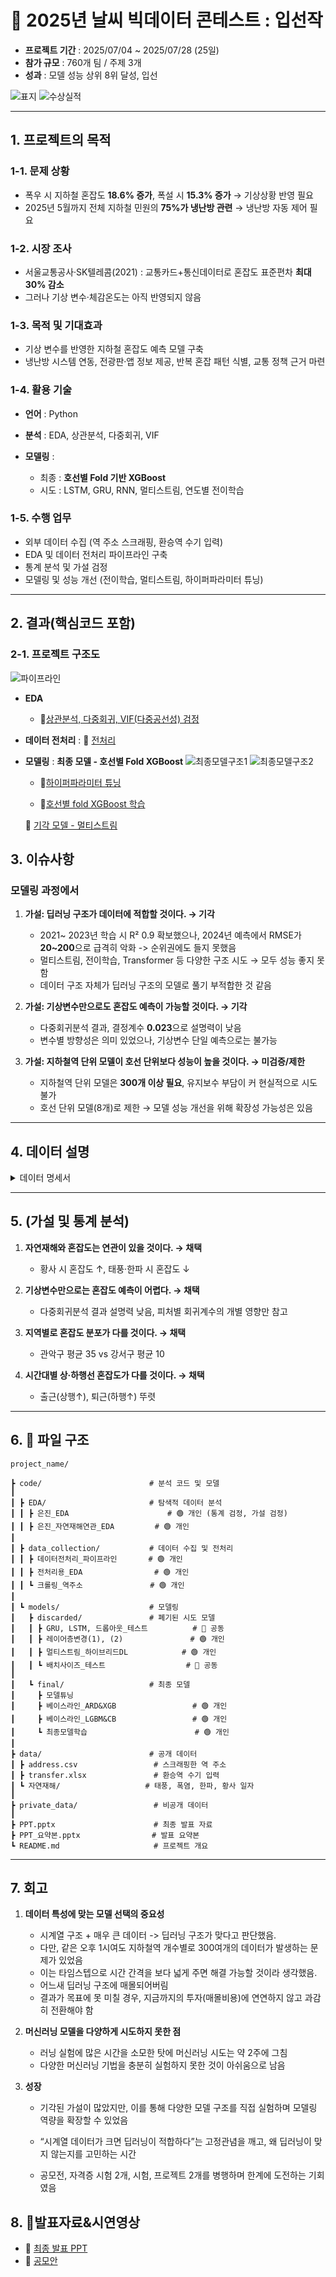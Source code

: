 # 📌 2025년 날씨 빅데이터 콘테스트 : 입선작

* **프로젝트 기간** : 2025/07/04 \~ 2025/07/28 (25일)
* **참가 규모** : 760개 팀 / 주제 3개
* **성과** : 모델 성능 상위 8위 달성, 입선

![표지](./image/표지.png)
![수상실적](./image/메인.png)


---

## 1. 프로젝트의 목적

### 1-1. 문제 상황

* 폭우 시 지하철 혼잡도 **18.6% 증가**, 폭설 시 **15.3% 증가** → 기상상황 반영 필요
* 2025년 5월까지 전체 지하철 민원의 **75%가 냉난방 관련** → 냉난방 자동 제어 필요

### 1-2. 시장 조사

* 서울교통공사·SK텔레콤(2021) : 교통카드+통신데이터로 혼잡도 표준편차 **최대 30% 감소**
* 그러나 기상 변수·체감온도는 아직 반영되지 않음

### 1-3. 목적 및 기대효과

* 기상 변수를 반영한 지하철 혼잡도 예측 모델 구축
* 냉난방 시스템 연동, 전광판·앱 정보 제공, 반복 혼잡 패턴 식별, 교통 정책 근거 마련

### 1-4. 활용 기술

* **언어** : Python
* **분석** : EDA, 상관분석, 다중회귀, VIF
* **모델링** :

  * 최종 : **호선별 Fold 기반 XGBoost**
  * 시도 : LSTM, GRU, RNN, 멀티스트림, 연도별 전이학습

### 1-5. 수행 업무

* 외부 데이터 수집 (역 주소 스크래핑, 환승역 수기 입력)
* EDA 및 데이터 전처리 파이프라인 구축
* 통계 분석 및 가설 검정
* 모델링 및 성능 개선 (전이학습, 멀티스트림, 하이퍼파라미터 튜닝)

---
## 2. 결과(핵심코드 포함)
### 2-1. 프로젝트 구조도
![파이프라인](./image/파이프라인.png)  

- **EDA**
   - 🔗[상관분석, 다중회귀, VIF(다중공선성) 검정](code_py/EDA/은진_EDA.ipynb)

- **데이터 전처리** : 🔗 [전처리](https://github.com/silverjin7778/modeling-sme-fx-risk-ma)

- **모델링** : 
   **최종 모델 - 호선별 Fold XGBoost**
   ![최종모델구조1](./image/최종모델구조1.png)
   ![최종모델구조2](./image/최종모델구조2.png)

   - 🔗[하이퍼파라미터 튜닝](https://github.com/silverjin7778/modeling-2025-weather-bigdata-contest-award-subway-congestion-prediction-with-weather/blob/82e7028fe46e333bdb58ac6649a6bca3d84a27fa/code_py/models/final/%EB%AA%A8%EB%8D%B8_%ED%8A%9C%EB%8B%9D.py#L68-L120)

   - 🔗[호선별 fold XGBoost 학습](https://github.com/silverjin7778/modeling-2025-weather-bigdata-contest-award-subway-congestion-prediction-with-weather/blob/82e7028fe46e333bdb58ac6649a6bca3d84a27fa/code_py/models/final/%EC%B5%9C%EC%A2%85%EB%AA%A8%EB%8D%B8%ED%95%99%EC%8A%B5.py#L74-L150)

   🔗 [기각 모델 - 멀티스트림](https://github.com/silverjin7778/modeling-2025-weather-bigdata-contest-award-subway-congestion-prediction-with-weather/blob/82e7028fe46e333bdb58ac6649a6bca3d84a27fa/code_py/models/discarded/%EB%A9%80%ED%8B%B0%EC%8A%A4%ED%8A%B8%EB%A6%BC_%ED%95%98%EC%9D%B4%EB%B8%8C%EB%A6%AC%EB%93%9C_%EB%94%A5%EB%9F%AC%EB%8B%9D.py#L186-L224)

## 3. 이슈사항

### 모델링 과정에서

1. **가설: 딥러닝 구조가 데이터에 적합할 것이다. → 기각**

   * 2021~ 2023년 학습 시 R² 0.9 확보했으나, 2024년 예측에서 RMSE가 **20~200**으로 급격히 악화 -> 순위권에도 들지 못했음
   * 멀티스트림, 전이학습, Transformer 등 다양한 구조 시도 → 모두 성능 좋지 못함
   * 데이터 구조 자체가 딥러닝 구조의 모델로 풀기 부적합한 것 같음

2. **가설: 기상변수만으로도 혼잡도 예측이 가능할 것이다. → 기각**

   * 다중회귀분석 결과, 결정계수 **0.023**으로 설명력이 낮음
   * 변수별 방향성은 의미 있었으나, 기상변수 단일 예측으로는 불가능

3. **가설: 지하철역 단위 모델이 호선 단위보다 성능이 높을 것이다. → 미검증/제한**

   * 지하철역 단위 모델은 **300개 이상 필요**, 유지보수 부담이 커 현실적으로 시도 불가
   * 호선 단위 모델(8개)로 제한 → 모델 성능 개선을 위해 확장성 가능성은 있음

---
## 4. 데이터 설명
<details>
<summary>데이터 명세서</summary>

| No | 컬럼ID              | 컬럼명        | Type      | 내용                             | 비고 |
|----|---------------------|---------------|-----------|----------------------------------|------|
| 1  | TM                  | 측정시각      | datetime  | 데이터 수집 일시                  |      |
| 2  | Line                | 호선          | int/str   | 지하철 노선 번호                  |      |
| 3  | station_number      | 역 번호       | int       | 지하철 역 코드                    |      |
| 4  | station_name        | 역명          | str       | 지하철 역 이름                    |      |
| 5  | Direction           | 방향          | str       | 상행/하행/내선/외선 구분          |      |
| 6  | STN                 | 역 코드(약칭) | str       | 약칭 코드                         |      |
| 7  | TA                  | 기온          | float     | 일 평균 기온(°C)                  | 기상 |
| 8  | WD                  | 풍향          | float     | 풍향(degree)                      | 기상 |
| 9  | WS                  | 풍속          | float     | 평균 풍속(m/s)                    | 기상 |
| 10 | RN_DAY              | 일 강수량     | float     | 하루 총 강수량(mm)                | 기상 |
| 11 | RN_HR1              | 시간 강수량   | float     | 최근 1시간 강수량(mm)             | 기상 |
| 12 | HM                  | 습도          | float     | 평균 상대습도(%)                  | 기상 |
| 13 | ta_chi              | 체감온도      | float     | 체감온도(°C)                      | 기상 |
| 14 | Congestion          | 혼잡도        | float     | 열차 혼잡도(%)                    | 타겟 |
| 15 | 신설역              | 신설역 여부   | int/bool  | 해당 역이 신설역인지 여부          | 파생 |
| 16 | 신규관측소          | 신규관측소여부 | int/bool | 신규 기상관측소 여부               |파생 |
| 17 | transfer            | 환승역 여부   | int/bool  | 환승역(1) / 일반역(0)             | 수기 수집한 정보 |
| 18 | address             | 역 주소       | str       | 역 주소 정보                      | 스크래핑한 정보 |
| 19 | year                | 연도          | int       | 관측 연도                         | 파생 |
| 20 | month               | 월            | int       | 관측 월                           | 파생 |
| 21 | day                 | 일            | int       | 관측 일                           | 파생 |
| 22 | hour                | 시            | int       | 관측 시(hour)                     | 파생 |
| 23 | weekday             | 요일          | int       | 요일(0=월~6=일)                   | 파생 |
| 24 | week_of_month       | 월별 주차     | int       | 해당 월의 몇 번째 주인지           | 파생 |
| 25 | week_of_year        | 연간 주차     | int       | 해당 연도의 몇 번째 주인지         | 파생 |
| 26 | day_of_year         | 연간 일수     | int       | 해당 연도의 몇 번째 일인지         | 파생 |
| 27 | is_holiday          | 공휴일 여부   | int/bool  | 공휴일 여부                       | 파생 |
| 28 | is_day_before_holiday | 연휴 전날 여부 | int/bool | 공휴일 전날 여부                   | 파생 |
| 29 | is_day_after_holiday  | 연휴 다음날 여부 | int/bool | 공휴일 다음날 여부                 | 파생 |
| 30 | is_weekend          | 주말 여부     | int/bool  | 주말 여부                         | 파생 |
| 31 | time_period         | 시간대 구분   | category  | 출근/퇴근/일반 시간대 등           | 파생 |
| 32 | sin_hod             | 시간(sin)     | float     | 시간(hour of day) → sin 변환       | 주기 |
| 33 | cos_hod             | 시간(cos)     | float     | 시간(hour of day) → cos 변환       | 주기 |
| 34 | sin_dow             | 요일(sin)     | float     | 요일(day of week) → sin 변환       | 주기 |
| 35 | cos_dow             | 요일(cos)     | float     | 요일(day of week) → cos 변환       | 주기 |
| 36 | sin_dom             | 일(sin)       | float     | 일(day of month) → sin 변환        | 주기 |
| 37 | cos_dom             | 일(cos)       | float     | 일(day of month) → cos 변환        | 주기 |
| 38 | sin_wom             | 월 주차(sin)  | float     | 주차(week of month) → sin 변환     | 주기 |
| 39 | cos_wom             | 월 주차(cos)  | float     | 주차(week of month) → cos 변환     | 주기 |
| 40 | sin_woy             | 연 주차(sin)  | float     | 주차(week of year) → sin 변환      | 주기 |
| 41 | cos_woy             | 연 주차(cos)  | float     | 주차(week of year) → cos 변환      | 주기 |
| 42 | sin_doy             | 연 일수(sin)  | float     | 일(day of year) → sin 변환         | 주기 |
| 43 | cos_doy             | 연 일수(cos)  | float     | 일(day of year) → cos 변환         | 주기 |



</details>

---

## 5.  (가설 및 통계 분석)

1. **자연재해와 혼잡도는 연관이 있을 것이다. → 채택**

   * 황사 시 혼잡도 ↑, 태풍·한파 시 혼잡도 ↓

2. **기상변수만으로는 혼잡도 예측이 어렵다. → 채택**

   * 다중회귀분석 결과 설명력 낮음, 피처별 회귀계수의 개별 영향만 참고

3. **지역별로 혼잡도 분포가 다를 것이다. → 채택**

   * 관악구 평균 35 vs 강서구 평균 10

4. **시간대별 상·하행선 혼잡도가 다를 것이다. → 채택**

   * 출근(상행↑), 퇴근(하행↑) 뚜렷



---
## 6. 📁 파일 구조
``` 
project_name/

┣ code/                        # 분석 코드 및 모델
┃
┃ ┣ EDA/                       # 탐색적 데이터 분석
┃ ┃ ┣ 은진_EDA                      # 🟢 개인 (통계 검정, 가설 검정)
┃ ┃ ┣ 은진_자연재해연관_EDA         # 🟢 개인
┃
┃ ┣ data_collection/           # 데이터 수집 및 전처리
┃ ┃ ┣ 데이터전처리_파이프라인       # 🟢 개인
┃ ┃ ┣ 전처리용_EDA                # 🟢 개인
┃ ┃ ┗ 크롤링_역주소               # 🟢 개인
┃
┃ ┗ models/                    # 모델링
┃   ┣ discarded/               # 폐기된 시도 모델
┃   ┃ ┣ GRU, LSTM, 드롭아웃_테스트          # 🔵 공동
┃   ┃ ┣ 레이어층변경(1), (2)               # 🟢 개인
┃   ┃ ┣ 멀티스트림_하이브리드DL            # 🟢 개인
┃   ┃ ┗ 배치사이즈_테스트                  # 🔵 공동
┃
┃   ┗ final/                   # 최종 모델
┃     ┣ 모델튜닝
┃     ┣ 베이스라인_ARD&XGB                 # 🟢 개인
┃     ┣ 베이스라인_LGBM&CB                 # 🟢 개인
┃     ┗ 최종모델학습                        # 🟢 개인
┃
┣ data/                        # 공개 데이터
┃ ┣ address.csv                 # 스크래핑한 역 주소
┃ ┣ transfer.xlsx               # 환승역 수기 입력
┃ ┗ 자연재해/                   # 태풍, 폭염, 한파, 황사 일자
┃
┣ private_data/                 # 비공개 데이터
┃
┣ PPT.pptx                      # 최종 발표 자료
┣ PPT_요약본.pptx                # 발표 요약본
┗ README.md                     # 프로젝트 개요
```

---
## 7. 회고
1. **데이터 특성에 맞는 모델 선택의 중요성**

   * 시계열 구조 + 매우 큰 데이터 -> 딥러닝 구조가 맞다고 판단했음.
   * 다만, 같은 오후 1시여도 지하철역 개수별로 300여개의 데이터가 발생하는 문제가 있었음
   * 이는 타임스텝으로 시간 간격을 보다 넓게 주면 해결 가능할 것이라 생각했음.
   * 어느새 딥러닝 구조에 매몰되어버림
   * 결과가 목표에 못 미칠 경우, 지금까지의 투자(매몰비용)에 연연하지 않고 과감히 전환해야 함

2. **머신러닝 모델을 다양하게 시도하지 못한 점**

   * 러닝 실험에 많은 시간을 소모한 탓에 머신러닝 시도는 약 2주에 그침
   * 다양한 머신러닝 기법을 충분히 실험하지 못한 것이 아쉬움으로 남음


3. **성장**
   * 기각된 가설이 많았지만, 이를 통해 다양한 모델 구조를 직접 실험하며 모델링 역량을 확장할 수 있었음

   * “시계열 데이터가 크면 딥러닝이 적합하다”는 고정관념을 깨고, 왜 딥러닝이 맞지 않는지를 고민하는 시간

   * 공모전, 자격증 시험 2개, 시험, 프로젝트 2개를 병행하며 한계에 도전하는 기회였음

## 8. 🎤발표자료&시연영상
   - 📑 [최종 발표 PPT](https://drive.google.com/file/d/1WLObxtBcTKxwIPEuFuITWHa3FCF5NvV6/view?usp=sharing)
   - 📑 [공모안](https://drive.google.com/file/d/18V-XlAoNAQG3lZJRKTIIU4LVicptoW-K/view?usp=sharing)
